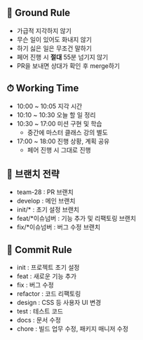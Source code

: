 ## 📜 **Ground Rule**

- 가급적 지각하지 않기
- 무슨 일이 있어도 화내지 않기
- 하기 싫은 일은 무조건 말하기
- 페어 진행 시 **절대** 55분 넘기지 않기
- PR을 보내면 상대가 확인 후 merge하기

## ⏱ **Working Time**

- 10:00 ~ 10:05 지각 시간
- 10:10 ~ 10:30 오늘 할 일 정리
- 10:30 ~ 17:00 미션 구현 및 학습
  - 중간에 마스터 클래스 강의 별도
- 17:00 ~ 18:00 진행 상황, 계획 공유
  - 페어 진행 시 그대로 진행

## **🔧 브랜치 전략**

- team-28 : PR 브랜치
- develop : 메인 브랜치
- init/\* : 초기 설정 브랜치
- feat/\*이슈넘버 : 기능 추가 및 리팩토링 브랜치
- fix/\*이슈넘버 : 버그 수정 브랜치

## 🤔 **Commit Rule**

- init : 프로젝트 초기 설정
- feat : 새로운 기능 추가
- fix : 버그 수정
- refactor : 코드 리팩토링
- design : CSS 등 사용자 UI 변경
- test : 테스트 코드
- docs : 문서 수정
- chore : 빌드 업무 수정, 패키지 매니저 수정
